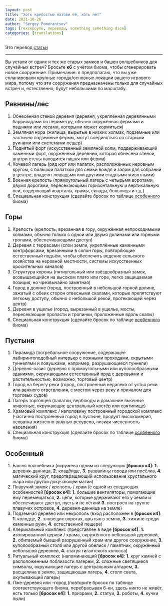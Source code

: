 ```yaml
---
layout: post
title: "Хоть крепостью назови её, хоть нет"
date: 2021-10-26
author: "Sergey Pomerantsev"
tags: [гекскроулы, переводы, something something dice]
categories: [translations]
---
```


Это перевод [статьи](https://somethingsomethingdice.wordpress.com/2021/10/25/strongholds-by-any-other-name/)

---

Вы устали от одних и тех же старых замков и башен волшебников для случайных встреч? Бросьте **к6** с учётом биома, чтобы сгенерировать новое сооружение. Примечание: я предполагаю, что вы уже спланировали крупные города/основные локации вашего игрового мира, потому что эти сооружения предназначены только для случайных встреч и, естественно, будут небольшими по масштабу.

## Равнины/лес

1. Обнесённая стеной деревня (деревня, укреплённая деревянными баррикадами по периметру, обычно окружённая фермами и пашнями или лесами, которыми может кормиться)
2. Земляная нора (жилища, вырытые в низких холмах, подземные или частично подземные фермы, могут соединяться со старыми руинами или системами пещер)
3. Поднятый форт (искусственный земляной холм, поддерживающий каменный форт, окружённый деревней, которая обнесёна стеной, внутри стены находится пашня или ферма)
4. Кочевой лагерь (ряд юрт или палаток, расположенных неровным кругом, с большой палаткой для семьи вождя и залом для собраний в центре, владеют лошадьми или другими стадными животными)
5. Военная крепость (прямоугольный лагерь с четырьмя воротами, двумя дорогами, пересекающими горизонтальную и вертикальную оси, содержащий кварталы, храмы, склады, больницы и т.д.)
6. Специальная конструкция (сделайте бросок по таблице [особенного](#особенный) биома)

## Горы

1. Крепость (крепость, врезанная в гору, окружённая непроходимыми холмами, обычно только с одной или двумя долинами или горными тропами, обеспечивающими доступ)
2. Деревня с террасами (слои земли, укреплённые каменными контрфорсами, врезанными в склон горы, повторяющие естественный подъём, чтобы обеспечить ведение сельского хозяйства на неровной местности, системы искусственных оросительных каналов)
3. Структура короны (пятиугольный или звёздообразный замок, возвышающийся на высоком плато или горе, легко защищаемая позиция, но чрезвычайно заметная)
4. Город в долине (город, построенный в небольшой горной долине, зажатый с обеих сторон отвесными скалами, которые препятствуют легкому доступу, обычно с небольшой рекой, протекающей через центр)
5. Деревня в ущелье (город, вырезанный в ущелье, мосты, пересекающие пропасти и тропинки, проложенные вдоль скалы)
6. Специальная конструкция (сделайте бросок по таблице [особенного](#особенный) биома)

## Пустыня

1. Пирамида (погребальное сооружение, содержащее лабиринтоподобный интерьер с ложными проходами, скрытыми туннелями и ловушками, например, разрушающиеся туннели)
2. Деревня-оазис (деревня с прямоугольными или куполообразными зданиями, окружающими естественный пруд с деревьями и растительностью, возможно, торговый центр)
3. Город на берегу реки (город, построенный недалеко от устья реки или важного ответвления, с мостом через реку и причалом для торговых судов)
4. Лагерь торговцев (палатки, верблюды и домашние вьючные животные, окружающие центральный костёр или святилище)
5. Храмовый комплекс / наполовину построенный городской комплекс (частично построенный город в пустыне, продукт высокомерия, нехватка жизненно важных ресурсов, низкая численность населения)
6. Специальная конструкция (сделайте бросок по таблице [особенного](#особенный) биома)

## Особенный

1. Башня волшебника (окружена одним из следующих **[бросок к4]**: **1.** деревня-данница, **2.** кладбище, **3.** развалины города или посёлка, **4.** магический круг, предотвращающий использование хрустального шара или другой докучающей магии)
2. Плавучий замок / крепость / храм (с одной из следующих особенностей **[бросок к4]**: **1.** большие вентиляторы, помогающие ему перемещаться, **2.** цепи, которые удерживают его у земли и обеспечивают доступ, пусть и не лёгкий **3.** построен на группе плавучих островов, **4.** деревня-данница на земле)
3. Подземная деревня или некрополь (вход расположен в **[бросок к4]**: **1.** колодце, **2.** зловещих воротах, врытых в землю, **3.** хижине среди каменных руин, **4.** естественной пещере)
4. Клерикальный комплекс (представлен в виде **[бросок к4]**: **1.** изолированной церкви / храма, окружённого небольшой деревней, **2.** обитаемый бывший разрушенный храм или другое сооружение, **3.** куполообразный столб или другой обелиск / памятник, окружённый небольшой деревней, **4.** статуя гигантского колосса)
5. Ритуальный комплекс (напоминающий **[бросок к4]**: **1.** круг камней с расположенным поблизости лагерем, **2.** сложные светящиеся символы, окружающие лагерь с центральным алтарем, **3.** расщелина в земле, защищающая лагерь, **4.** столп света, окутывающий лагерь)
6. Лже-деревня или -город (повторите бросок по таблице соответствующего биома, перебрасывая 6-ки, здесь никто не живёт, есть только **[бросок к4]**: **1.** призраки, **2.** статуи, **3.** роботы, **4.** кучки пыли)
